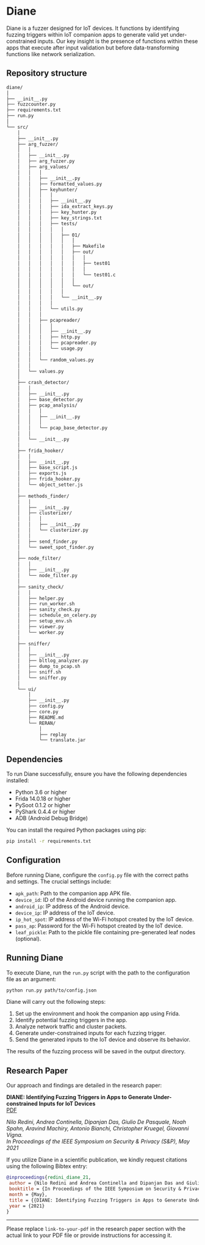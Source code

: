  # Diane

Diane is a fuzzer designed for IoT devices. It functions by identifying fuzzing triggers within IoT companion apps to generate valid yet under-constrained inputs. Our key insight is the presence of functions within these apps that execute after input validation but before data-transforming functions like network serialization.

## Repository structure
```bash
diane/
│
├── __init__.py
├── fuzzcounter.py
├── requirements.txt
├── run.py
│
└── src/
    │
    ├── __init__.py
    ├── arg_fuzzer/
    │   │
    │   ├── __init__.py
    │   ├── arg_fuzzer.py
    │   ├── arg_values/
    │   │   │
    │   │   ├── __init__.py
    │   │   ├── formatted_values.py
    │   │   ├── keyhunter/
    │   │   │   │
    │   │   │   ├── __init__.py
    │   │   │   ├── ida_extract_keys.py
    │   │   │   ├── key_hunter.py
    │   │   │   ├── key_strings.txt
    │   │   │   ├── tests/
    │   │   │   │   │
    │   │   │   │   ├── 01/
    │   │   │   │   │   │
    │   │   │   │   │   ├── Makefile
    │   │   │   │   │   ├── out/
    │   │   │   │   │   │   │
    │   │   │   │   │   │   ├── test01
    │   │   │   │   │   │   │
    │   │   │   │   │   │   └── test01.c
    │   │   │   │   │   │
    │   │   │   │   │   └── out/
    │   │   │   │   │
    │   │   │   │   └── __init__.py
    │   │   │   │
    │   │   │   └── utils.py
    │   │   │
    │   │   ├── pcapreader/
    │   │   │   │
    │   │   │   ├── __init__.py
    │   │   │   ├── http.py
    │   │   │   ├── pcapreader.py
    │   │   │   └── usage.py
    │   │   │
    │   │   └── random_values.py
    │   │
    │   └── values.py
    │
    ├── crash_detector/
    │   │
    │   ├── __init__.py
    │   ├── base_detector.py
    │   ├── pcap_analysis/
    │   │   │
    │   │   ├── __init__.py
    │   │   │
    │   │   └── pcap_base_detector.py
    │   │
    │   └── __init__.py
    │
    ├── frida_hooker/
    │   │
    │   ├── __init__.py
    │   ├── base_script.js
    │   ├── exports.js
    │   ├── frida_hooker.py
    │   └── object_setter.js
    │
    ├── methods_finder/
    │   │
    │   ├── __init__.py
    │   ├── clusterizer/
    │   │   │
    │   │   ├── __init__.py
    │   │   └── clusterizer.py
    │   │
    │   ├── send_finder.py
    │   └── sweet_spot_finder.py
    │
    ├── node_filter/
    │   │
    │   ├── __init__.py
    │   └── node_filter.py
    │
    ├── sanity_check/
    │   │
    │   ├── helper.py
    │   ├── run_worker.sh
    │   ├── sanity_check.py
    │   ├── schedule_on_celery.py
    │   ├── setup_env.sh
    │   ├── viewer.py
    │   └── worker.py
    │
    ├── sniffer/
    │   │
    │   ├── __init__.py
    │   ├── bltlog_analyzer.py
    │   ├── dump_to_pcap.sh
    │   ├── sniff.sh
    │   └── sniffer.py
    │
    └── ui/
        │
        ├── __init__.py
        ├── config.py
        ├── core.py
        ├── README.md
        └── RERAN/
            │
            ├── replay
            └── translate.jar

```
## Dependencies

To run Diane successfully, ensure you have the following dependencies installed:

- Python 3.6 or higher
- Frida 14.0.18 or higher
- PySoot 0.1.2 or higher
- PyShark 0.4.4 or higher
- ADB (Android Debug Bridge)

You can install the required Python packages using pip:

```bash
pip install -r requirements.txt 
```

## Configuration

Before running Diane, configure the `config.py` file with the correct paths and settings. The crucial settings include:

- `apk_path`: Path to the companion app APK file.
- `device_id`: ID of the Android device running the companion app.
- `android_ip`: IP address of the Android device.
- `device_ip`: IP address of the IoT device.
- `ip_hot_spot`: IP address of the Wi-Fi hotspot created by the IoT device.
- `pass_ap`: Password for the Wi-Fi hotspot created by the IoT device.
- `leaf_pickle`: Path to the pickle file containing pre-generated leaf nodes (optional).

## Running Diane

To execute Diane, run the `run.py` script with the path to the configuration file as an argument:

```bash
python run.py path/to/config.json
```

Diane will carry out the following steps:

1. Set up the environment and hook the companion app using Frida.
2. Identify potential fuzzing triggers in the app.
3. Analyze network traffic and cluster packets.
4. Generate under-constrained inputs for each fuzzing trigger.
5. Send the generated inputs to the IoT device and observe its behavior.

The results of the fuzzing process will be saved in the output directory.

## Research Paper

Our approach and findings are detailed in the research paper:

**DIANE: Identifying Fuzzing Triggers in Apps to Generate Under-constrained Inputs for IoT Devices**  
[PDF](link-to-your-pdf)

*Nilo Redini, Andrea Continella, Dipanjan Das, Giulio De Pasquale, Noah Spahn, Aravind Machiry, Antonio Bianchi, Christopher Kruegel, Giovanni Vigna.*  
*In Proceedings of the IEEE Symposium on Security & Privacy (S&P), May 2021*

If you utilize Diane in a scientific publication, we kindly request citations using the following Bibtex entry:

```bibtex
@inproceedings{redini_diane_21,
 author = {Nilo Redini and Andrea Continella and Dipanjan Das and Giulio De Pasquale and Noah Spahn and Aravind Machiry and Antonio Bianchi and Christopher Kruegel and Giovanni Vigna},
 booktitle = {In Proceedings of the IEEE Symposium on Security & Privacy (S&P)},
 month = {May},
 title = {{DIANE: Identifying Fuzzing Triggers in Apps to Generate Under-constrained Inputs for IoT Devices}},
 year = {2021}
}
```

---

Please replace `link-to-your-pdf` in the research paper section with the actual link to your PDF file or provide instructions for accessing it.
